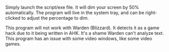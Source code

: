 Simply launch the script/exe file.
It will dim your screen by 50% automatically.
The program will live in the system tray, and can be right-clicked to adjust the percentage to dim.

This program will not work with Warden (Blizzard). It detects it as a game hack due to it being written in AHK. It's a shame Warden can't analyze text.
This program has an issue with some video windows, like some video games.
